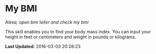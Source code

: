 # My BMI
*Alexa, open bmi teller and check my bmi*

This skill enables you to find your body mass index. You can input your height in feet or centimeters and weight in pounds or kilograms.

**Last Updated:** 2016-03-03 20:28:23